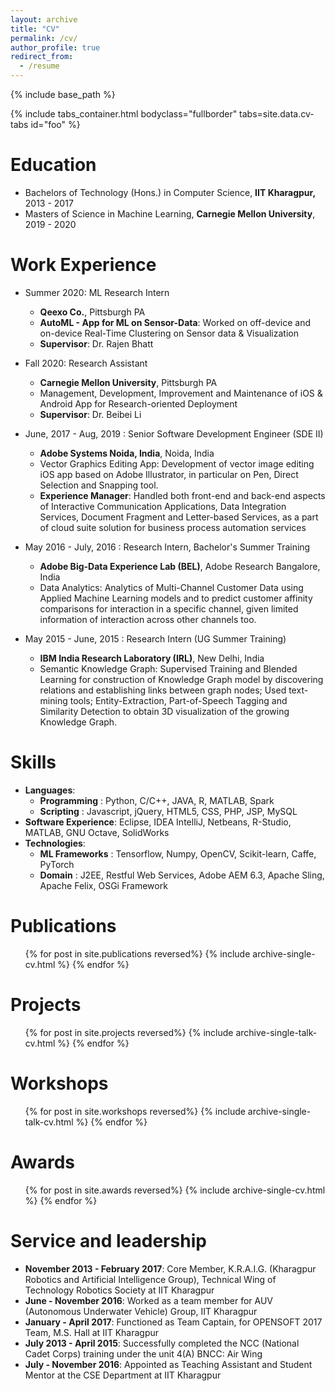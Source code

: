 ```yaml
---
layout: archive
title: "CV"
permalink: /cv/
author_profile: true
redirect_from:
  - /resume
---
```


{% include base_path %}

{% include tabs_container.html bodyclass="fullborder" tabs=site.data.cv-tabs id="foo" %}     


Education      
======      

* Bachelors of Technology (Hons.) in Computer Science, **IIT Kharagpur,** 2013 - 2017      
* Masters of Science in Machine Learning, **Carnegie Mellon University**, 2019 - 2020      

Work Experience      
======      
* Summer 2020: ML Research Intern      
  * **Qeexo Co.**, Pittsburgh PA      
  * **AutoML - App for ML on Sensor-Data**: Worked on off-device and on-device Real-Time Clustering on Sensor data & Visualization      
  * **Supervisor**: Dr. Rajen Bhatt      

* Fall 2020: Research Assistant      
  * **Carnegie Mellon University**, Pittsburgh PA     
  * Management, Development, Improvement and Maintenance of iOS & Android App for Research-oriented Deployment
  * **Supervisor**: Dr. Beibei Li     

* June, 2017 - Aug, 2019 : Senior Software Development Engineer (SDE II) 
	* **Adobe Systems Noida, India**, Noida, India
	* Vector Graphics Editing App: Development of vector image editing iOS app based on Adobe Illustrator, in particular on Pen, Direct Selection and Snapping tool.
	* **Experience Manager**: Handled both front-end and back-end aspects of Interactive Communication Applications, Data Integration Services, Document Fragment and Letter-based Services, as a part of cloud suite solution for business process automation services

* May 2016 - July, 2016 : Research Intern, Bachelor's Summer Training 
	* **Adobe Big-Data Experience Lab (BEL)**, Adobe Research Bangalore, India
	* Data Analytics: Analytics of Multi-Channel Customer Data using Applied Machine Learning models and to predict customer affinity comparisons for interaction in a specific channel, given limited information of interaction across other channels too.

* May 2015 - June, 2015 : Research Intern (UG Summer Training) 
	* **IBM India Research Laboratory (IRL)**, New Delhi, India
	* Semantic Knowledge Graph: Supervised Training and Blended Learning for construction of Knowledge Graph model by discovering relations and establishing links between graph nodes; Used text-mining tools; Entity-Extraction, Part-of-Speech Tagging and Similarity Detection to obtain 3D visualization of the growing Knowledge Graph.


Skills      
======      
* **Languages**: 
	* **Programming** : Python, C/C++, JAVA, R, MATLAB, Spark
	* **Scripting** : Javascript, jQuery, HTML5, CSS, PHP, JSP, MySQL
* **Software Experience**: Eclipse, IDEA IntelliJ, Netbeans, R-Studio, MATLAB, GNU Octave, SolidWorks    
* **Technologies**: 
	* **ML Frameworks** : Tensorflow, Numpy, OpenCV, Scikit-learn, Caffe, PyTorch     
	* **Domain** : J2EE, Restful Web Services, Adobe AEM 6.3, Apache Sling, Apache Felix, OSGi Framework


Publications      
======      
  <ul>{% for post in site.publications reversed%}      
    {% include archive-single-cv.html %}      
  {% endfor %}</ul>      

Projects      
======      
  <ul>{% for post in site.projects reversed%}      
    {% include archive-single-talk-cv.html %}      
  {% endfor %}</ul>      

Workshops      
======      
  <ul>{% for post in site.workshops reversed%}      
    {% include archive-single-talk-cv.html %}      
  {% endfor %}</ul>      

Awards      
======      
  <ul>{% for post in site.awards reversed%}      
    {% include archive-single-cv.html %}      
  {% endfor %}</ul>      

Service and leadership      
======      
* **November 2013 - February 2017**: Core Member, K.R.A.I.G. (Kharagpur Robotics and Artificial Intelligence Group), Technical Wing of Technology Robotics Society at IIT Kharagpur
* **June - November 2016**: Worked as a team member for AUV (Autonomous Underwater Vehicle) Group, IIT
Kharagpur
* **January - April 2017**: Functioned as Team Captain, for OPENSOFT 2017 Team, M.S. Hall at IIT Kharagpur
* **July 2013 - April 2015**: Successfully completed the NCC (National Cadet Corps) training under the unit 4(A) BNCC: Air Wing
* **July - November 2016**: Appointed as Teaching Assistant and Student Mentor at the CSE Department at IIT
Kharagpur











